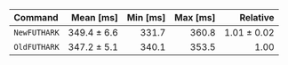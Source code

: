 | Command | Mean [ms] | Min [ms] | Max [ms] | Relative |
|:---|---:|---:|---:|---:|
| `NewFUTHARK` | 349.4 ± 6.6 | 331.7 | 360.8 | 1.01 ± 0.02 |
| `OldFUTHARK` | 347.2 ± 5.1 | 340.1 | 353.5 | 1.00 |
